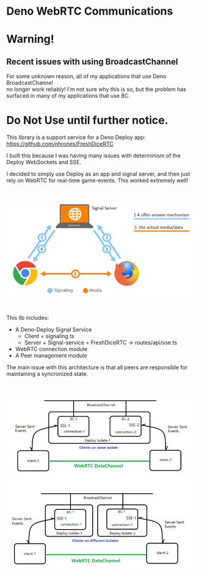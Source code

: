 # Deno WebRTC Communications 

# Warning! 
## Recent issues with using BroadcastChannel
For some unknown reason, all of my applications that use Deno BroadcastChannel    
no longer work reliably!  I'm not sure why this is so, but the problem has surfaced in many of my applications that use BC.

# Do Not Use until further notice.

This library is a support service for a Deno Deploy app:    
https://github.com/nhrones/FreshDiceRTC

I built this because I was having many issues with determinism of the Deploy WebSockets and SSE.   

I decided to simply use Deploy as an app and signal server, and then just rely on WebRTC for real-time game-events. This worked extremely well!   

<br/>

 ![Alt text](./media/Signaling.png)
 
<br/>

This lib includes:    
  *  A Deno-Deploy Signal Service     
        *  Client =  signaling.ts    
        *  Server + Signal-service = FreshDiceRTC -> routes/api/sse.ts    
  *  WebRTC connection module    
  *  A Peer management module

The main issue with this architecture is that all peers are responsible for maintaining a syncronized state. 
 
<br/>

![Alt text](./media/comms.png)
  
